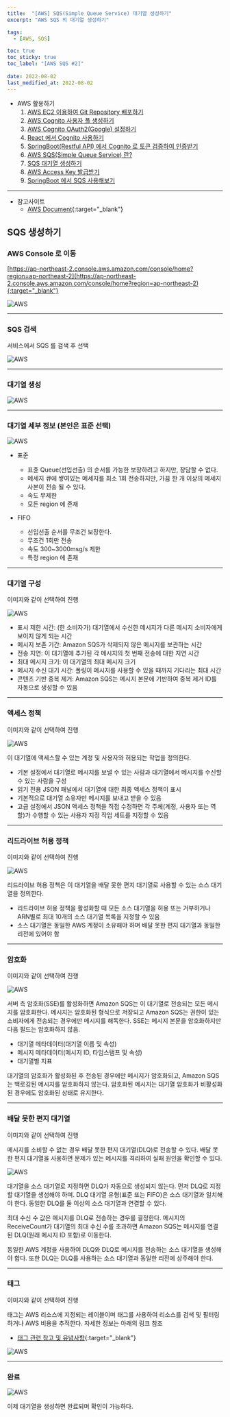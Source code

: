 ```yaml
---
title:  "[AWS] SQS(Simple Queue Service) 대기열 생성하기"
excerpt: "AWS SQS 의 대기열 생성하기"

tags:
  - [AWS, SQS]

toc: true
toc_sticky: true
toc_label: "[AWS SQS #2]"
 
date: 2022-08-02
last_modified_at: 2022-08-02
---
```


- AWS 활용하기
  1.  [AWS EC2 이용하여 Git Repository 배포하기](https://ymkmoon.github.io/Aws-01-Ec2/)
  2.  [AWS Cognito 사용자 풀 생성하기](https://ymkmoon.github.io/Aws-02-Cognito/)
  3.  [AWS Cognito OAuth2(Google) 설정하기](https://ymkmoon.github.io/Aws-03-Cognito-OAuth2/)
  4.  [React 에서 Cognito 사용하기](https://ymkmoon.github.io/Aws-04-Cognito-React/)
  5.  [SpringBoot(Restful API) 에서 Cognito 로 토큰 검증하여 인증받기](https://ymkmoon.github.io/Aws-05-Springboot-Cognito/)
  6.  [AWS SQS(Simple Queue Service) 란?](https://ymkmoon.github.io/Aws-06-Sqs/)
  7.  [SQS 대기열 생성하기](https://ymkmoon.github.io/Aws-07-Sqs-Create/)
  8.  [AWS Access Key 발급받기](https://ymkmoon.github.io/Aws-08-Access-Key/)
  9.  [SpringBoot 에서 SQS 사용해보기](https://ymkmoon.github.io/Aws-09-Sqs-Message/)

<hr/>

- 참고사이트
  - [AWS Document](https://aws.amazon.com/ko/sqs/){:target="_blank"}


## SQS 생성하기

### AWS Console 로 이동

[https://ap-northeast-2.console.aws.amazon.com/console/home?region=ap-northeast-2](https://ap-northeast-2.console.aws.amazon.com/console/home?region=ap-northeast-2){:target="_blank"}

![AWS](/assets/image/aws/AWS_SQS_01.PNG)

<hr/>

### SQS 검색

서비스에서 SQS 를 검색 후 선택

![AWS](/assets/image/aws/AWS_SQS_02.PNG)

<hr/>

### 대기열 생성

![AWS](/assets/image/aws/AWS_SQS_03.PNG)

<hr/>

### 대기열 세부 정보 (본인은 표준 선택)

![AWS](/assets/image/aws/AWS_SQS_04.PNG)

- 표준
  - 표쥰 Queue(선입선출) 의 순서를 가능한 보장하려고 하지만, 장담할 수 없다.
  - 메세지 큐에 쌓여있는 메세지를 최소 1회 전송하지만, 가끔 한 개 이상의 메세지 사본이 전송 될 수 있다.
  - 속도 무제한
  - 모든 region 에 존재

- FIFO
  - 선입선출 순서를 무조건 보장한다.
  - 무조건 1회만 전송
  - 속도 300~3000msg/s 제한
  - 특정 region 에 존재

<hr/>

###  대기열 구성 

이미지와 같이 선택하여 진행

![AWS](/assets/image/aws/AWS_SQS_05.PNG)

- 표시 제한 시간: (한 소비자가) 대기열에서 수신한 메시지가 다른 메시지 소비자에게 보이지 않게 되는 시간
- 메시지 보존 기간: Amazon SQS가 삭제되지 않은 메시지를 보관하는 시간
- 전송 지연: 이 대기열에 추가된 각 메시지의 첫 번째 전송에 대한 지연 시간
- 최대 메시지 크기: 이 대기열의 최대 메시지 크기
- 메시지 수신 대기 시간: 폴링이 메시지를 사용할 수 있을 때까지 기다리는 최대 시간
- 콘텐츠 기반 중복 제거: Amazon SQS는 메시지 본문에 기반하여 중복 제거 ID를 자동으로 생성할 수 있음

<hr/>

### 액세스 정책 

이미지와 같이 선택하여 진행

![AWS](/assets/image/aws/AWS_SQS_06.PNG)

이 대기열에 액세스할 수 있는 계정 및 사용자와 허용되는 작업을 정의한다.

- 기본 설정에서 대기열로 메시지를 보낼 수 있는 사람과 대기열에서 메시지를 수신할 수 있는 사람을 구성
- 읽기 전용 JSON 패널에서 대기열에 대한 최종 액세스 정책이 표시
- 기본적으로 대기열 소유자만 메시지를 보내고 받을 수 있음
- 고급 설정에서 JSON 액세스 정책을 직접 수정하면 각 주체(계정, 사용자 또는 역할)가 수행할 수 있는 사용자 지정 작업 세트를 지정할 수 있음

<hr/>

### 리드라이브 허용 정책 

이미지와 같이 선택하여 진행

![AWS](/assets/image/aws/AWS_SQS_07.PNG)

리드라이브 허용 정책은 이 대기열을 배달 못한 편지 대기열로 사용할 수 있는 소스 대기열을 정의한다.

- 리드라이브 허용 정책을 활성화할 때 모든 소스 대기열을 허용 또는 거부하거나 ARN별로 최대 10개의 소스 대기열 목록을 지정할 수 있음
- 소스 대기열은 동일한 AWS 계정이 소유해야 하며 배달 못한 편지 대기열과 동일한 리전에 있어야 함

<hr/>

### 암호화 

이미지와 같이 선택하여 진행

![AWS](/assets/image/aws/AWS_SQS_08.PNG)

서버 측 암호화(SSE)를 활성화하면 Amazon SQS는 이 대기열로 전송되는 모든 메시지를 암호화한다. 메시지는 암호화된 형식으로 저장되고 Amazon SQS는 권한이 있는 소비자에게 전송되는 경우에만 메시지를 해독한다. SSE는 메시지 본문을 암호화하지만 다음 필드는 암호화하지 않음.

- 대기열 메타데이터(대기열 이름 및 속성)
- 메시지 메타데이터(메시지 ID, 타임스탬프 및 속성)
- 대기열별 지표

대기열의 암호화가 활성화된 후 전송된 경우에만 메시지가 암호화되고, Amazon SQS는 백로깅된 메시지를 암호화하지 않는다. 암호화된 메시지는 대기열 암호화가 비활성화된 경우에도 암호화된 상태로 유지한다.

<hr/>

### 배달 못한 편지 대기열 

이미지와 같이 선택하여 진행

메시지를 소비할 수 없는 경우 배달 못한 편지 대기열(DLQ)로 전송할 수 있다. 배달 못한 편지 대기열을 사용하면 문제가 있는 메시지를 격리하여 실패 원인을 확인할 수 있다.

![AWS](/assets/image/aws/AWS_SQS_09.PNG)

대기열을 소스 대기열로 지정하면 DLQ가 자동으로 생성되지 않는다. 먼저 DLQ로 지정할 대기열을 생성해야 하며. DLQ 대기열 유형(표준 또는 FIFO)은 소스 대기열과 일치해야 한다. 동일한 DLQ를 둘 이상의 소스 대기열과 연결할 수 있다. <br>

최대 수신 수 값은 메시지를 DLQ로 전송하는 경우를 결정한다. 메시지의 ReceiveCount가 대기열의 최대 수신 수를 초과하면 Amazon SQS는 메시지를 연결된 DLQ(원래 메시지 ID 포함)로 이동한다. <br>

동일한 AWS 계정을 사용하여 DLQ와 DLQ로 메시지를 전송하는 소스 대기열을 생성해야 합다. 또한 DLQ는 DLQ를 사용하는 소스 대기열과 동일한 리전에 상주해야 한다.

<hr/>

### 태그 

이미지와 같이 선택하여 진행

태그는 AWS 리소스에 지정되는 레이블이며 태그를 사용하여 리소스를 검색 및 필터링하거나 AWS 비용을 추적한다. 자세한 정보는 아래의 링크 참조 <br>

- [태그 관련 참고 및 유념사항](https://docs.aws.amazon.com/ko_kr/AWSSimpleQueueService/latest/SQSDeveloperGuide/sqs-queue-tags.html){:target="_blank"}

![AWS](/assets/image/aws/AWS_SQS_10.PNG)

<hr/>


### 완료

![AWS](/assets/image/aws/AWS_SQS_20.PNG)

이제 대기열을 생성하면 완료되며 확인이 가능하다.